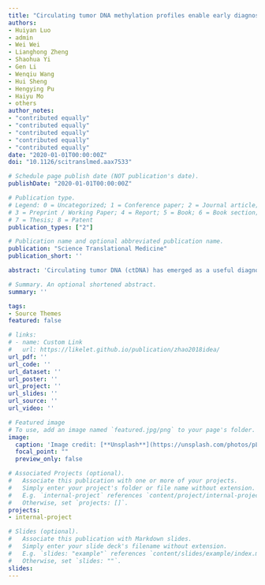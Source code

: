 ```yaml
---
title: "Circulating tumor DNA methylation profiles enable early diagnosis, prognosis prediction, and screening for colorectal cancer"
authors:
- Huiyan Luo
- admin
- Wei Wei
- Lianghong Zheng
- Shaohua Yi
- Gen Li
- Wenqiu Wang
- Hui Sheng
- Hengying Pu
- Haiyu Mo
- others
author_notes:
- "contributed equally"
- "contributed equally"
- "contributed equally"
- "contributed equally"
- "contributed equally"
date: "2020-01-01T00:00:00Z"
doi: "10.1126/scitranslmed.aax7533"

# Schedule page publish date (NOT publication's date).
publishDate: "2020-01-01T00:00:00Z"

# Publication type.
# Legend: 0 = Uncategorized; 1 = Conference paper; 2 = Journal article;
# 3 = Preprint / Working Paper; 4 = Report; 5 = Book; 6 = Book section;
# 7 = Thesis; 8 = Patent
publication_types: ["2"]

# Publication name and optional abbreviated publication name.
publication: "Science Translational Medicine"
publication_short: ''

abstract: 'Circulating tumor DNA (ctDNA) has emerged as a useful diagnostic and prognostic biomarker in many cancers. Here, we conducted a study to investigate the potential use of ctDNA methylation markers for the diagnosis and prognostication of colorectal cancer (CRC) and used a prospective cohort to validate their effectiveness in screening patients at high risk of CRC. We first identified CRC-specific methylation signatures by comparing CRC tissues to normal blood leukocytes. Then, we applied a machine learning algorithm to develop a predictive diagnostic and a prognostic model using cell-free DNA (cfDNA) samples from a cohort of 801 patients with CRC and 1021 normal controls. The obtained diagnostic prediction model discriminated patients with CRC from normal controls with high accuracy (area under curve = 0.96). The prognostic prediction model also effectively predicted the prognosis and survival of patients with CRC (P < 0.001). In addition, we generated a ctDNA-based molecular classification of CRC using an unsupervised clustering method and obtained two subgroups of patients with CRC with significantly different overall survival (P = 0.011 in validation cohort). Last, we found that a single ctDNA methylation marker, cg10673833, could yield high sensitivity (89.7%) and specificity (86.8%) for detection of CRC and precancerous lesions in a high-risk population of 1493 participants in a prospective cohort study. Together, our findings showed the value of ctDNA methylation markers in the diagnosis, surveillance, and prognosis of CRC.'

# Summary. An optional shortened abstract.
summary: ''

tags:
- Source Themes
featured: false

# links:
# - name: Custom Link
#   url: https://likelet.github.io/publication/zhao2018idea/
url_pdf: ''
url_code: ''
url_dataset: ''
url_poster: ''
url_project: ''
url_slides: ''
url_source: ''
url_video: ''

# Featured image
# To use, add an image named `featured.jpg/png` to your page's folder. 
image:
  caption: 'Image credit: [**Unsplash**](https://unsplash.com/photos/pLCdAaMFLTE)'
  focal_point: ""
  preview_only: false

# Associated Projects (optional).
#   Associate this publication with one or more of your projects.
#   Simply enter your project's folder or file name without extension.
#   E.g. `internal-project` references `content/project/internal-project/index.md`.
#   Otherwise, set `projects: []`.
projects:
- internal-project

# Slides (optional).
#   Associate this publication with Markdown slides.
#   Simply enter your slide deck's filename without extension.
#   E.g. `slides: "example"` references `content/slides/example/index.md`.
#   Otherwise, set `slides: ""`.
slides:
---
```

